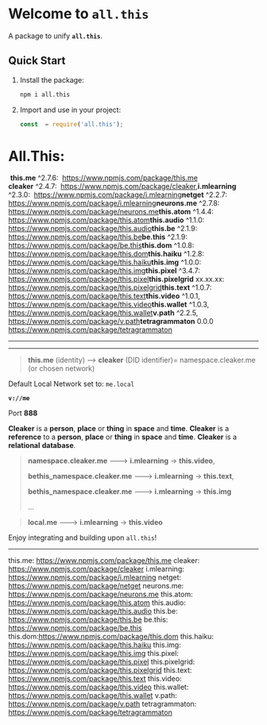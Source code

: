 # Welcome to `all.this`
A package to unify **`all.this`**.

## Quick Start
1. Install the package:
   ```bash
   npm i all.this
   ```

2. Import and use in your project:
   ```js
   const  = require('all.this');
   ```

# All.This:
​    **this.me** ^2.7.6:
​      https://www.npmjs.com/package/this.me    
​    **cleaker** ^2.4.7:
​      https://www.npmjs.com/package/cleaker,
​    **i.mlearning** ^2.3.0:
​      https://www.npmjs.com/package/i.mlearning
​    **netget** ^2.2.7:
​      https://www.npmjs.com/package/i.mlearning
​    **neurons.me** ^2.7.8:
​      https://www.npmjs.com/package/neurons.me
​    **this.atom** ^1.4.4:
​      https://www.npmjs.com/package/this.atom 
​    **this.audio** ^1.1.0:
​      https://www.npmjs.com/package/this.audio
​    **this.be** ^2.1.9:
​      https://www.npmjs.com/package/this.be
​    **be.this** ^2.1.9:
​      https://www.npmjs.com/package/be.this
​    **this.dom** ^1.0.8:
​      https://www.npmjs.com/package/this.dom
​    **this.haiku** ^1.2.8:
​      https://www.npmjs.com/package/this.haiku
​    **this.img** ^1.0.0:
​      https://www.npmjs.com/package/this.img
​    **this.pixel** ^3.4.7:
​      https://www.npmjs.com/package/this.pixel
​    **this.pixelgrid** xx.xx.xx:
​       https://www.npmjs.com/package/this.pixelgrid
​    **this.text** ^1.0.7:
​      https://www.npmjs.com/package/this.text
​    **this.video** ^1.0.1,
​      https://www.npmjs.com/package/this.video
​    **this.wallet** ^1.0.3,
​      https://www.npmjs.com/package/this.wallet
​    **v.path** ^2.2.5,
​      https://www.npmjs.com/package/v.path
​    **tetragrammaton** 0.0.0
​      https://www.npmjs.com/package/tetragrammaton

------

-------------------------------------------------------------------------------------------------------

> **this.me** (identity)  -->  **cleaker**  (DID identifier)= namespace.cleaker.me (or chosen network) 

Default Local Network set to:  `me.local`

**`v://me`**

Port **888**

**Cleaker** is a **person**, **place** or **thing** in **space** and **time**.
**Cleaker** is a **reference** to a **person**, **place** or **thing** in **space** and **time**.
**Cleaker** is a **relational** **database**.

> **namespace.cleaker.me**  --->  **i.mlearning**  ->  **this.video**,
>
> **bethis_namespace.cleaker.me**  --->  **i.mlearning**  ->   **this.text**,
>
> **bethis_namespace.cleaker.me**  --->  **i.mlearning**  ->   **this.img**
>
> ...

> **local.me**  --->  **i.mlearning**  ->  **this.video**

Enjoy integrating and building upon `all.this`!


------

this.me: https://www.npmjs.com/package/this.me
cleaker: https://www.npmjs.com/package/cleaker
i.mlearning: https://www.npmjs.com/package/i.mlearning
netget: https://www.npmjs.com/package/netget
neurons.me: https://www.npmjs.com/package/neurons.me
this.atom: https://www.npmjs.com/package/this.atom 
this.audio: https://www.npmjs.com/package/this.audio
this.be: https://www.npmjs.com/package/this.be
be.this: https://www.npmjs.com/package/be.this
this.dom:https://www.npmjs.com/package/this.dom
this.haiku: https://www.npmjs.com/package/this.haiku
this.img: https://www.npmjs.com/package/this.img
this.pixel: https://www.npmjs.com/package/this.pixel
this.pixelgrid: https://www.npmjs.com/package/this.pixelgrid
this.text: https://www.npmjs.com/package/this.text
this.video: https://www.npmjs.com/package/this.video
this.wallet: https://www.npmjs.com/package/this.wallet
v.path: https://www.npmjs.com/package/v.path
tetragrammaton: https://www.npmjs.com/package/tetragrammaton



